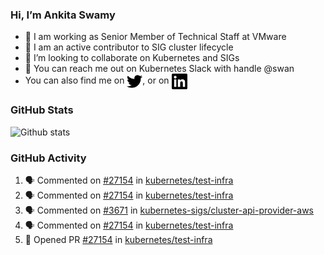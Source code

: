 ### Hi, I’m Ankita Swamy

- 💼 I am working as Senior Member of Technical Staff at VMware
- 👀 I am an active contributor to SIG cluster lifecycle 
- 💞️ I’m looking to collaborate on Kubernetes and SIGs
- 💬 You can reach me out on Kubernetes Slack with handle @swan
- You can also find me on <a href="https://twitter.com/SwamyAnkita" target="blank"><img align="center" src="https://raw.githubusercontent.com/Ankitasw/Ankitasw/master/svg/twitter.svg" alt="Ankitasw" height="25" width="25" color="#1DA1f2" /></a>, or on <a href="https://www.linkedin.com/in/Ankitaswamy/" target="blank"><img align="center" src="https://raw.githubusercontent.com/Ankitasw/Ankitasw/master/svg/linkedin.svg" alt="Ankitasw" height="25" width="25" /></a>

### GitHub Stats
![Github stats](https://github-readme-stats.vercel.app/api?username=Ankitasw&count_private=true&show_icons=true&theme=tokyonight)

### GitHub Activity 
<!--START_SECTION:activity-->
1. 🗣 Commented on [#27154](https://github.com/kubernetes/test-infra/issues/27154) in [kubernetes/test-infra](https://github.com/kubernetes/test-infra)
2. 🗣 Commented on [#27154](https://github.com/kubernetes/test-infra/issues/27154) in [kubernetes/test-infra](https://github.com/kubernetes/test-infra)
3. 🗣 Commented on [#3671](https://github.com/kubernetes-sigs/cluster-api-provider-aws/issues/3671) in [kubernetes-sigs/cluster-api-provider-aws](https://github.com/kubernetes-sigs/cluster-api-provider-aws)
4. 🗣 Commented on [#27154](https://github.com/kubernetes/test-infra/issues/27154) in [kubernetes/test-infra](https://github.com/kubernetes/test-infra)
5. 💪 Opened PR [#27154](https://github.com/kubernetes/test-infra/pull/27154) in [kubernetes/test-infra](https://github.com/kubernetes/test-infra)
<!--END_SECTION:activity-->
